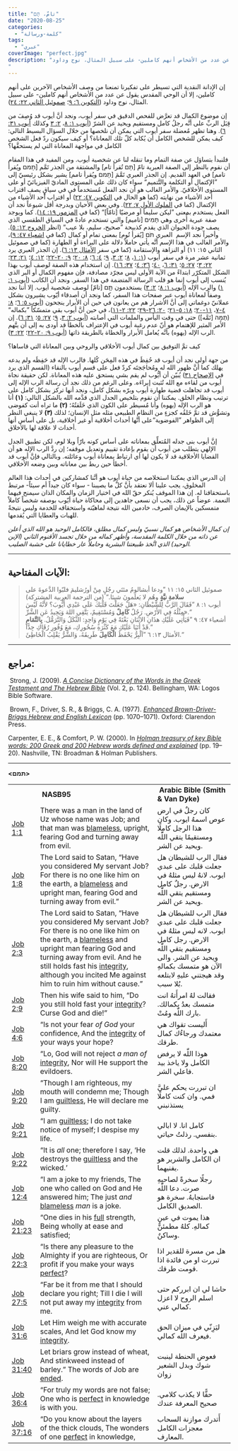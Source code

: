 ```yaml
---
title: "تامّ، תָּם"
date: "2020-08-25"
categories: 
  - "كلمة-ورسالة"
tags: 
  - "عبري"
coverImage: "perfect.jpg"
description: "إن الإدانة النقدية التي تسيطر على تفكيرنا تمنعنا من وصف الأشخاص الآخرين على أنهم كاملين، إلا أن الوحي المقدس يقول عن عدد من الأشخاص أنهم كاملين- على سبيل المثال، نوح وداود.
"
---
```


إن الإدانة النقدية التي تسيطر على تفكيرنا تمنعنا من وصف الأشخاص الآخرين على أنهم كاملين، إلا أن الوحي المقدس يقول عن عدد من الأشخاص أنهم كاملين- على سبيل المثال، نوح وداود ([التكوين ٦: ٩](https://biblia.com/books/ar-vandyke/gen6.9)؛ [صموئيل الثاني ٢٢: ٢٤](https://biblia.com/books/ar-vandyke/2sam22.24)).

إن موضوع الكمال قد تعرَّض للفحص الدقيق في سفر أيوب، ونجد أنَّ أيوب قد وُصِفَ من قِبَل الربِّ على أنَّه رجلُ كامل ومستقيم ويحيد عن الشرّ ([أيوب ١: ٨](https://biblia.com/books/ar-vandyke/Job1.8)، [٢: ٣](https://biblia.com/books/ar-vandyke/Job2.3) وكذلك [أيوب ٣١: ٦](https://biblia.com/books/ar-vandyke/Job31.6)). وهنا تظهر مُعضلة سفر أيوب التي يمكن أن نلخصها من خلال السؤال البسيط التالي: كيف يمكن للشخص الكامل أن يُكابد كلّ تلك المعاناة؟ أو كيف سيكون ردّ فعل الشخص الكامل في مواجهة المعاناة التي لم يستحقَّها؟

فلنبدأ بتساؤل عن صفة التمام وما تنقله لنا عن شخصية أيوب. ومن المفيد في هذا المقام أن نقوم بالنظر إلى الصفة العبرية تامّ \[תָּם تُقرأ تام\] والمشتقة من الجذر تَمَّم \[תָמם ويُقرأ تامم\] في العهد القديم. إن الجذر العبري تَمَّمَ \[תָמם ويُقرأ تامم\] يشير بشكل رئيسيّ إلى ”الإكتمال أو التكلمة والتَّتميم“ سواء كان ذلك على المستوى الماديّ الفيزيائيّ أو على المستوى الأخلاقيّ. والأمر الغالب هو أن نجد الفعل مُستخدماً في في سياقٍ يصف اقتراب أحد الأشياء من نهايته (كما هو الحال في [التكوين ٤٧: ٢٢](https://biblia.com/books/ar-vandyke/gen47.22)) أو اقتراب أحد الأشياء من الإكتمال (كما في [الملوك الأول ٧: ٢٢](https://biblia.com/books/ar-vandyke/1ki7.22)). وفي بعض الأحيان وبدرجة أقل شيوعاً نجد أن الفعل يستخدم بمعنى ”ليكن سليماً أو مرضيّا \[تامّاً\]“ (كما في [المزمور ١٩: ١٤](https://biblia.com/books/ar-vandyke/ps19.14)). كما ويوجد صفة عبرية أُخرى وهي תָּמִים \[تاميم\] والتي تستخدم عادةً في السياق الطقسي الذي يصف جودة الحيوان الذي يقدم كذبيحة ”صحيح، سليم، بلا عيب“ (انظر [الخروج ١٢: ٥](https://biblia.com/books/ar-vandyke/ex12.5)). وأخيراً نجد الإسم  العبري תֹם \[يُقرأ تُوم\] بمعنى تمام أو كمال (كما في [اشعياء ٤٧: ٩](https://biblia.com/books/ar-vandyke/is47.9))، والأمر الغالب في هذا الإسم أنَّه يأتي حاملاً دلالة على البراءة أو الطهارة (كما في صموئيل الثاني ١٥: ١١) أو النزاهة والإستقامة (كما في سفر [الأمثال ١٣: ٦](https://biblia.com/books/ar-vandyke/pro13.6)). إن الجذر العبري يرد ثمانية عشر مرة في سفر أيوب ([١: ١](https://biblia.com/books/ar-vandyke/Job1.1)، [٨](https://biblia.com/books/ar-vandyke/Job1.8)؛ [٢: ٣](https://biblia.com/books/ar-vandyke/Job2.3)، [٩](https://biblia.com/books/ar-vandyke/Job2.9)؛ [٤: ٦](https://biblia.com/books/ar-vandyke/Job4.6)؛ [٨: ٢٠](https://biblia.com/books/ar-vandyke/Job8.20)؛ [٩: ٢٠-٢٢](https://biblia.com/books/ar-vandyke/Job9.20-22)؛ [١٢: ٤](https://biblia.com/books/ar-vandyke/Job12.14)؛ [٢١: ٢٣](https://biblia.com/books/ar-vandyke/Job21.23)؛ [٢٢: ٣](https://biblia.com/books/ar-vandyke/Job22.3)؛ [٢٧: ٥](https://biblia.com/books/ar-vandyke/Job27.5)؛ [٣١: ٦](https://biblia.com/books/ar-vandyke/Job31.6)، [٤٠](https://biblia.com/books/ar-vandyke/Job31.40)؛ [٣٦: ٤](https://biblia.com/books/ar-vandyke/Job36.40)؛ [٣٧: ١٦](https://biblia.com/books/ar-vandyke/Job37.16)). إن استخدام هذه الصفة لوصف أيوب بهذا الشكل المتكرّر ابتداءً من الآية الأولى ليس مجرّد مصادفة، فإن مفهوم الكمال أو البر الذي يُنسب إلى أيوب إنما هو قلب الرسالة المتضمة في هذا السفر. ونجد أن الكاتب ([أيوب ١: ١](https://biblia.com/books/ar-vandyke/Job1.1)) والرب الإله ([أيوب ١: ٨](https://biblia.com/books/ar-vandyke/Job1.8)؛ [٢: ٣](https://biblia.com/books/ar-vandyke/Job2.3)) يستخدمون תָּ֧ם \[تامّ\] لوصف شخصية أيوب. إلا أننا نجد وصفاً لمعاناة أيوب عبر صفحات هذا السفر، كما ونجد أن أصدقاء أيّوب يشيرون بشكل عملانيّ دوغماتي إلى أنَّ الأشرار هم من يعانون في حين أن الأبرار ينجحون ([أيوب ٥: ٦](https://biblia.com/books/ar-vandyke/Job5.6)؛ [٨: ٤-٧](https://biblia.com/books/ar-vandyke/Job8.4-7)، [١١-٢٠](https://biblia.com/books/ar-vandyke/Job8.11-20)؛ [١٨: ٥-٢١](https://biblia.com/books/ar-vandyke/Job8.5-21)؛ [٢٠: ٢٦-٢٩](https://biblia.com/books/ar-vandyke/Job20.26-29)؛ [٢٢: ٢-١١](https://biblia.com/books/ar-vandyke/Job22.2-11))، في حين أنَّ أيوب بقي متمسّكاً ”بكماله“ (תֻּמָּה \[تَمَّه\]) حتى في وقت اليأس والملمات التي أصابته ([أيوب ٢: ٣](https://biblia.com/books/ar-vandyke/Job2.3)، [٩](https://biblia.com/books/ar-vandyke/Job2.9)؛ [٢٧: ٥](https://biblia.com/books/ar-vandyke/Job27.5)؛ [٣١: ٦](https://biblia.com/books/ar-vandyke/Job31.6)). إن الأمر المثير للإهتمام هو أنّ عدم رغبة أيوب في الإعتراف بالخطأ قد أودى به إلى أن يتَّهم الرب الإله (يهوه) بأنَّه يُعامل الأبرار والخطاة بالطريقة ذاتها ([أيوب ٩: ٢٠-٢٢](https://biblia.com/books/ar-vandyke/Job9.20-22)؛ [٢٢: ٣](https://biblia.com/books/ar-vandyke/Job22.3)).

كيف تمَّ التوفيق بين كمال أيوب الأخلاقي والروحي وبين المعاناة التي قاساها؟

من جهة أولى نجد أن أيوب قد حُفِظَ في هذه المِحَن كُلها. فالرب الإله قد حَفِظَه ولم يدعه يهلك كما أنَّ ظهور الله له ومُحاجَجتَه كردّ فعل على قسم أيوب بالنقاء (القسم الذي يرد في [الإصحاح ٣١](https://biblia.com/books/ar-vandyke/Job٣١)) يُبيّن أن أيُّوب لم يقم بشي يستحق عليه هذه المعاناة. لكن حقيقة نجاة أيوب من لقاءه مع الله تُثبت إبراءَه. وعلى الرغم من ذلك نجد أن رسالة الرب الإله إلى أيوب قد تجاهلت قضية طهارة أيوب وبرّه بشكل كامل، ونجد أنها تركز بشكل كامل على ترتيب ونظام الخلق. يمكننا أن نقوم بتلخيص الجدل الذي قدَّمه الله بالشكل التالي: **(١)** أنا هو الرب الإله (يهوه) وأنا مُسيطر على الكون الذي خَلَقتُهُ؛ **(٢)** ما تراه أنت كفوضى وتشوُّش قد تمَّ خَلقُه كجزءٍ من النظام الطبيعي مثله مثل الإنسان؛ لذلك **(٣)** لا ينبغي النظر إلى الظواهر ”الفوضوية“على أنَّها أحداث أخلاقية أو غير أخلاقية، بل على أساس أنها أحداث لا علاقة لها بالأخلاق.

إنَّ أيوب بنى جدله المُتعلِّق بمعاناته على أساس كونه بارّاً وبلا لوم، لكن تطبيق الجدل الإلهي يتطلب من أيوب أن يقوم بإعادة تقييم وتعديل موقفه؛ إن ردَّ الرب الإله هو أن القضايا الأخلاقية قد لا يكون لها أي ارتباط بمعاناة أيوب وعائلته. وبالتالي فإنَّ أيوب قد أخطأ حين ربط بين معاناته وبين وضعه الأخلاقي.

إن الدرس الذي يمكننا استخلاصه من حياة أيوب هو أنَّنا كمشاركين في أحداث هذا العالم المخلوق، يجب علينا ألا نعتقد بأنَّ كلَّ ما يصيبنا - سواء كان جيداً أم سيئاً- مرتبط باستحقاقنا له. إن هذا الموقف يُنكر حقّ الله في اختيار الزمان والمكان الذان سيمنح فيهما النعمة. عوضاً عن ذلك، يجب أن نسعى جاهدين إلى محاكاة حياة أيّوب بوصفه شخصاً كاملاً متمسكين بالإيمان الصرف، خادمين الله نتيجة لماهيّته واستحقاقه للخدمة وليس نتيجةً للهبات والعطايا التي يُقدمها.

_إن كمال الأشخاص هو كمال نسبيّ وليس كمال مطلق، فالكامل الوحيد هو الله الذي أعلن عن ذاته من خلال الكلمة المقدسة، وأظهر كماله من خلال تجسد الأقنوم الثاني (الإبن الوحيد) الذي اتَّخذ طبيعتنا البشرية وحاملاً عار خطايانا على خشبة الصليب._

* * *

## الآيات المفتاحية: 

> صموئيل الثاني ١٥: ١١ ”ودعا أبشالومُ مئتَي رجُلٍ مِنْ أورُشليمَ فلبّوا الدَّعوةَ على **سلامةِ نيَّةٍ** وهُم لا يَعلَمونَ شيئا.“ (من الترجمة العربية المشتركة)  
> أيوب ١: ٨ ”فَقَالَ الرَّبُّ لِلشَّيْطَانِ: «هَلْ جَعَلْتَ قَلْبَكَ عَلَى عَبْدِي أَيُّوبَ؟ لأَنَّهُ لَيْسَ مِثْلُهُ فِي الأَرْضِ. رَجُلٌ **كَامِلٌ** وَمُسْتَقِيمٌ، يَتَّقِي اللهَ وَيَحِيدُ عَنِ الشَّرِّ».“  
> أشعياء ٤٧: ٩ ”فَيَأْتِي عَلَيْكِ هذَانِ الاثْنَانِ بَغْتَةً فِي يَوْمٍ وَاحِدٍ: الثَّكَلُ وَالتَّرَمُّلُ. **بِالتَّمَامِ** قَدْ أَتَيَا عَلَيْكِ مَعَ كَثْرَةِ سُحُورِكِ، مَعَ وُفُورِ رُقَاكِ جِدًّا.“  
> الأمثال ١٣: ٦ ”اَلْبِرُّ يَحْفَظُ **الْكَامِلَ** طَرِيقَهُ، وَالشَّرُّ يَقْلِبُ الْخَاطِئَ.“

* * *

## مراجع: 

 Strong, J. (2009). [_A Concise Dictionary of the Words in the Greek Testament and The Hebrew Bible_](https://ref.ly/logosres/strngdichebgrk?ref=GreekStrongs.5624&off=1125588) (Vol. 2, p. 124). Bellingham, WA: Logos Bible Software.

 Brown, F., Driver, S. R., & Briggs, C. A. (1977). [_Enhanced Brown-Driver-Briggs Hebrew and English Lexicon_](https://ref.ly/logosres/bdb?ref=BrownDriverBriggs.BDB+1070.2&off=2478) (pp. 1070–1071). Oxford: Clarendon Press.

Carpenter, E. E., & Comfort, P. W. (2000). In [_Holman treasury of key Bible words: 200 Greek and 200 Hebrew words defined and explained_](https://ref.ly/logosres/hlmnkybblwds?ref=Page.p+19) (pp. 19–20). Nashville, TN: Broadman & Holman Publishers.

* * *

**<תמם>**

<table><tbody><tr><td><br><br></td><td><strong>&nbsp;NASB95</strong><br></td><td><strong>&nbsp;Arabic Bible (Smith &amp; Van Dyke)</strong><br></td></tr><tr><td><a href="https://ref.ly/logosres/nasb95?ref=BibleNASB95.Job1.1">Job 1:1</a><br></td><td>There was a man in the land of Uz whose name was Job; and that man was <a href="https://ref.ly/logosres/nasb95?pos=Article%3dJOB.1%7CArticleLength%3d3406%7CContext%3dman%2520was%2520c%EF%BB%BFblameless%2c%7COffset%3d119%7COffsetInContext%3d10%7CResource%3dLLS:1.0.71%7CVersion%3d2019-09-20T19:21:55Z">blameless</a>, upright, fearing God and turning away from evil.&nbsp;<br></td><td>كان رجلٌ في ارض عوص اسمهُ ايوب. وكان هذا الرجل كاملًا ومستقيمًا يتقي اللّٰه ويحيد عن الشر.&nbsp;<br></td></tr><tr><td><a href="https://ref.ly/logosres/nasb95?ref=BibleNASB95.Job1.8">Job 1:8</a><br></td><td>The Lord said to Satan, “Have you considered My servant Job? For there is no one like him on the earth, a <a href="https://ref.ly/logosres/nasb95?pos=Article%3dJOB.1%7CArticleLength%3d3406%7CContext%3darth%2c%2520b%EF%BB%BFa%2520blameless%2520%7COffset%3d1292%7COffsetInContext%3d10%7CResource%3dLLS:1.0.71%7CVersion%3d2019-09-20T19:21:55Z">blameless</a> and upright man, fearing God and turning away from evil.”&nbsp;<br></td><td>فقال الرب للشيطان هل جعلت قلبك على عبدي ايوب. لانهُ ليس مثلهُ في الارض. رجلٌ كامل ومستقيم يتقي اللّٰه ويحيد عن الشر.&nbsp;<br></td></tr><tr><td><a href="https://ref.ly/logosres/nasb95?ref=BibleNASB95.Job2.3">Job 2:3</a><br></td><td>The Lord said to Satan, “Have you considered My servant Job? For there is no one like him on the earth, a <a href="https://ref.ly/logosres/nasb95?pos=Article%3dJOB.2%7cArticleLength%3d2107%7cContext%3d%2520earth%2c%2520a%2520blameless%2520%7cOffset%3d466%7cOffsetInContext%3d10%7cResource%3dLLS%3a1.0.71%7cVersion%3d2019-09-20T19%3a21%3a55Z">blameless</a> and upright man fearing God and turning away from evil. And he still holds fast his <a href="https://ref.ly/logosres/nasb95?pos=Article%3dJOB.2%7CArticleLength%3d2107%7CContext%3dfast%2520%E2%80%A2his%2520integrity%2c%7COffset%3d565%7COffsetInContext%3d10%7CResource%3dLLS:1.0.71%7CVersion%3d2019-09-20T19:21:55Z">integrity</a>, although you incited Me against him to ruin him without cause.”&nbsp;<br></td><td>فقال الرب للشيطان هل جعلت قلبك على عبدي ايوب. لانه ليس مثلهُ في الارض. رجل كامل ومستقيم يتقي اللّٰه ويحيد عن الشر. والى الآن هو متمسك بكمالهِ وقد هيجتني عليهِ لابتلعه بُلا سبب.&nbsp;<br></td></tr><tr><td><a href="https://ref.ly/logosres/nasb95?ref=BibleNASB95.Job2.9">Job 2:9</a><br></td><td>Then his wife said to him, “Do you still hold fast your <a href="https://ref.ly/logosres/nasb95?pos=Article%3dJOB.2%7CArticleLength%3d2107%7CContext%3dast%2520%E2%80%A2your%2520integrity%3f%7COffset%3d1238%7COffsetInContext%3d10%7CResource%3dLLS:1.0.71%7CVersion%3d2019-09-20T19:21:55Z">integrity</a>? Curse God and die!”&nbsp;<br></td><td>فقالت لهُ امرأَتهُ انت متمسك بعدُ بكمالك. بارك اللّٰه ومُتْ.&nbsp;<br></td></tr><tr><td><a href="https://ref.ly/logosres/nasb95?ref=BibleNASB95.Job4.6">Job 4:6</a><br></td><td>“Is not your fear <em>of God</em> your confidence, And the <a href="https://ref.ly/logosres/nasb95?pos=Article%3dJOB.4%7cArticleLength%3d1969%7cContext%3d%2c%250aAnd%2520the%2520integrity%2520%7cOffset%3d516%7cOffsetInContext%3d10%7cResource%3dLLS%3a1.0.71%7cVersion%3d2019-09-20T19%3a21%3a55Z">integrity</a> of your ways your hope?&nbsp;<br></td><td>أَليست تقواك هي معتمدك ورجاءُك كمال طرقك.&nbsp;<br></td></tr><tr><td><a href="https://ref.ly/logosres/nasb95?ref=BibleNASB95.Job8.20">Job 8:20</a><br></td><td>“Lo, God will not reject <em>a man of</em> <a href="https://ref.ly/logosres/nasb95?pos=Article%3dJOB.8%7cArticleLength%3d1939%7cContext%3d%2520a%2520man%2520of%2520integrity%2c%7cOffset%3d1705%7cOffsetInContext%3d10%7cResource%3dLLS%3a1.0.71%7cVersion%3d2019-09-20T19%3a21%3a55Z">integrity</a>, Nor will He support the evildoers.&nbsp;<br></td><td>هوذا اللّٰه لا يرفض الكامل ولا ياخذ بيد فاعلي الشر.&nbsp;<br></td></tr><tr><td><a href="https://ref.ly/logosres/nasb95?ref=BibleNASB95.Job9.20">Job 9:20</a><br></td><td>“Though I am righteous, my mouth will condemn me; Though I am <a href="https://ref.ly/logosres/nasb95?pos=Article%3dJOB.9%7cArticleLength%3d3033%7cContext%3dough%2520I%2520am%2520guiltless%2c%7cOffset%3d1756%7cOffsetInContext%3d10%7cResource%3dLLS%3a1.0.71%7cVersion%3d2019-09-20T19%3a21%3a55Z">guiltless</a>, He will declare me guilty.&nbsp;<br></td><td>ان تبررت يحكم عليَّ فمي. وان كنت كاملًا يستذنبني&nbsp;<br></td></tr><tr><td><a href="https://ref.ly/logosres/nasb95?ref=BibleNASB95.Job9.21">Job 9:21</a><br></td><td>“I am <a href="https://ref.ly/logosres/nasb95?pos=Article%3dJOB.9%7CArticleLength%3d3033%7CContext%3d1%2520%E2%80%9CI%2520am%2520a%EF%BB%BFguiltless%3b%7COffset%3d1807%7COffsetInContext%3d10%7CResource%3dLLS:1.0.71%7CVersion%3d2019-09-20T19:21:55Z">guiltless</a>; I do not take notice of myself; I despise my life.&nbsp;<br></td><td>كامل انا. لا ابالي بنفسي. رذلتُ حياتي.&nbsp;<br></td></tr><tr><td><a href="https://ref.ly/logosres/nasb95?ref=BibleNASB95.Job9.22">Job 9:22</a><br></td><td>“It is <em>all</em> one; therefore I say, ‘He destroys the <a href="https://ref.ly/logosres/nasb95?pos=Article%3dJOB.9%7cArticleLength%3d3033%7cContext%3dtroys%2520the%2520guiltless%2520%7cOffset%3d1927%7cOffsetInContext%3d10%7cResource%3dLLS%3a1.0.71%7cVersion%3d2019-09-20T19%3a21%3a55Z">guiltless</a> and the wicked.’&nbsp;<br></td><td>هي واحدة. لذلك قلت ان الكامل والشرير هو يفنيهما.&nbsp;<br></td></tr><tr><td><a href="https://ref.ly/logosres/nasb95?ref=BibleNASB95.Job12.4">Job 12:4</a><br></td><td>“I am a joke to my friends, The one who called on God and He answered him; The just <em>and</em> <a href="https://ref.ly/logosres/nasb95?pos=Article%3dJOB.12%7CArticleLength%3d2307%7CContext%3dust%2520and%2520b%EF%BB%BFblameless%2520%7COffset%3d346%7COffsetInContext%3d10%7CResource%3dLLS:1.0.71%7CVersion%3d2019-09-20T19:21:55Z">blameless</a> <em>man</em> is a joke.&nbsp;<br></td><td>رجلًا سخرةً لصاحبهِ صرت. دعا اللّٰه فاستجابهُ. سخرة هو الصديق الكامل.&nbsp;<br></td></tr><tr><td><a href="https://ref.ly/logosres/nasb95?ref=BibleNASB95.Job21.23">Job 21:23</a><br></td><td>“One dies in his <a href="https://ref.ly/logosres/nasb95?pos=Article%3dJOB.21%7cArticleLength%3d3020%7cContext%3des%2520in%2520his%2520full%2520stren%7cOffset%3d1961%7cOffsetInContext%3d10%7cResource%3dLLS%3a1.0.71%7cVersion%3d2019-09-20T19%3a21%3a55Z">full</a> strength, Being wholly at ease and satisfied;&nbsp;<br></td><td>هذا يموت في عين كمالهِ. كلهُ مطمئنٌّ وساكنٌ.&nbsp;<br></td></tr><tr><td><a href="https://ref.ly/logosres/nasb95?ref=BibleNASB95.Job22.3">Job 22:3</a><br></td><td>“Is there any pleasure to the Almighty if you are righteous, Or profit if you make your ways <a href="https://ref.ly/logosres/nasb95?pos=Article%3dJOB.22%7cArticleLength%3d2709%7cContext%3dyour%2520ways%2520perfect%3f%250a%2520%7cOffset%3d266%7cOffsetInContext%3d10%7cResource%3dLLS%3a1.0.71%7cVersion%3d2019-09-20T19%3a21%3a55Z">perfect</a>?&nbsp;<br></td><td>هل من مسرة للقدير اذا تبررت او من فائدة اذا قومت طرقك.&nbsp;<br></td></tr><tr><td><a href="https://ref.ly/logosres/nasb95?ref=BibleNASB95.Job27.5">Job 27:5</a><br></td><td>“Far be it from me that I should declare you right; Till I die I will not put away my <a href="https://ref.ly/logosres/nasb95?pos=Article%3dJOB.27%7cArticleLength%3d2119%7cContext%3dt%2520away%2520my%2520integrity%2520%7cOffset%3d443%7cOffsetInContext%3d10%7cResource%3dLLS%3a1.0.71%7cVersion%3d2019-09-20T19%3a21%3a55Z">integrity</a> from me.&nbsp;<br></td><td>حاشا لي ان ابرركم حتى اسلم الروح لا اعزل كمالي عني.&nbsp;<br></td></tr><tr><td><a href="https://ref.ly/logosres/nasb95?ref=BibleNASB95.Job31.6">Job 31:6</a><br></td><td>Let Him weigh me with accurate scales, And let God know my <a href="https://ref.ly/logosres/nasb95?pos=Article%3dJOB.31%7CArticleLength%3d3724%7CContext%3dknow%2520b%EF%BB%BFmy%2520integrity.%7COffset%3d496%7COffsetInContext%3d10%7CResource%3dLLS:1.0.71%7CVersion%3d2019-09-20T19:21:55Z">integrity</a>.&nbsp;<br></td><td>ليَزِنّي في ميزان الحق فيعرف اللّٰه كمالي.&nbsp;<br></td></tr><tr><td><a href="https://ref.ly/logosres/nasb95?ref=BibleNASB95.Job31.40">Job 31:40</a><br></td><td>Let briars grow instead of wheat, And stinkweed instead of barley.” The words of Job are <a href="https://ref.ly/logosres/nasb95?pos=Article%3dJOB.31%7cArticleLength%3d3724%7cContext%3df%2520Job%2520are%2520ended.%250a%7cOffset%3d3717%7cOffsetInContext%3d10%7cResource%3dLLS%3a1.0.71%7cVersion%3d2019-09-20T19%3a21%3a55Z">ended</a>.&nbsp;<br></td><td>فعوض الحنطة لينبت شوك وبدل الشعير زوان&nbsp;<br></td></tr><tr><td><a href="https://ref.ly/logosres/nasb95?ref=BibleNASB95.Job36.4">Job 36:4</a><br></td><td>“For truly my words are not false; One who is <a href="https://ref.ly/logosres/nasb95?pos=Article%3dJOB.36%7CArticleLength%3d3012%7CContext%3d%2520who%2520is%2520b%EF%BB%BFperfect%2520in%7COffset%3d327%7COffsetInContext%3d10%7CResource%3dLLS:1.0.71%7CVersion%3d2019-09-20T19:21:55Z">perfect</a> in knowledge is with you.&nbsp;<br></td><td>حقًّا لا يكذب كلامي. صحيح المعرفة عندك&nbsp;<br></td></tr><tr><td><a href="https://ref.ly/logosres/nasb95?ref=BibleNASB95.Job37.16">Job 37:16</a><br></td><td>“Do you know about the layers of the thick clouds, The wonders of one <a href="https://ref.ly/logosres/nasb95?pos=Article%3dJOB.37%7CArticleLength%3d2283%7CContext%3d%2520of%2520one%2520b%EF%BB%BFperfect%2520in%7COffset%3d1511%7COffsetInContext%3d10%7CResource%3dLLS:1.0.71%7CVersion%3d2019-09-20T19:21:55Z">perfect</a> in knowledge,&nbsp;<br></td><td>أَتدرك موازنة السحاب معجزات الكامل المعارف.&nbsp;<br></td></tr></tbody></table>
